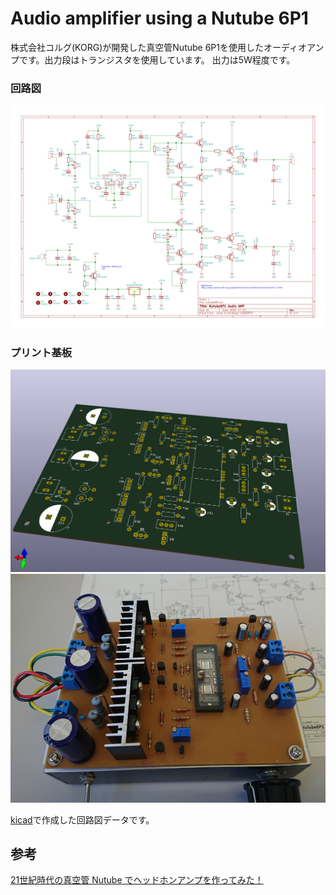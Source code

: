 # Audio amplifier using a Nutube 6P1

株式会社コルグ(KORG)が開発した真空管Nutube 6P1を使用したオーディオアンプです。出力段はトランジスタを使用しています。
出力は5W程度です。

### 回路図
![回路図](https://github.com/namikata2020/nutubeAMP/blob/master/nutubeAMP.svg)

### プリント基板
![プリント基板1](https://github.com/namikata2020/nutubeAMP/blob/master/nutubeAMP.png)
![プリント基板2](https://github.com/namikata2020/nutubeAMP/blob/master/nutubepho.png)


[kicad](https://kicad.org/)で作成した回路図データです。

## 参考
[21世紀時代の真空管 Nutube でヘッドホンアンプを作ってみた！](http://www.maroon.dti.ne.jp/jyaku9/electronic/electronic5/electronic5-1.html)
